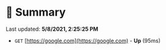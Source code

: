 # 📖 Summary
Last updated: **5/8/2021, 2:25:25 PM**

- `GET` [https://google.com](https://google.com) - **Up** (95ms)
